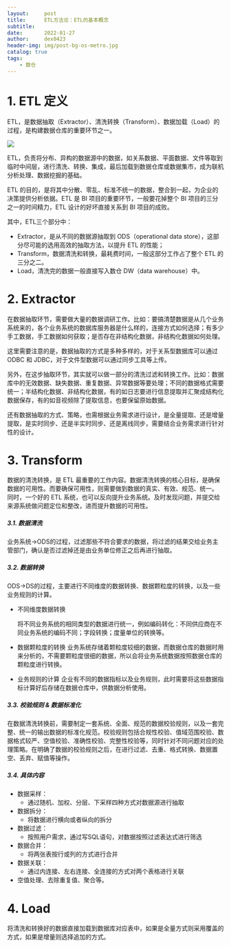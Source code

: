```yaml
---
layout:     post
title:      ETL方法论：ETL的基本概念
subtitle:   
date:       2022-01-27
author:     dex0423
header-img: img/post-bg-os-metro.jpg
catalog: true
tags:
    - 数仓
---
```



# 1. ETL 定义

ETL，是数据抽取（Extractor）、清洗转换（Transform）、数据加载（Load）的过程，是构建数据仓库的重要环节之一。

![]({{site.baseurl}}/img-post/etl-1-2.png)

ETL，负责将分布、异构的数据源中的数据，如关系数据、平面数据、文件等取到临时中间层，进行清洗、转换、集成，最后加载到数据仓库或数据集市，成为联机分析处理、数据挖掘的基础。

ETL 的目的，是将其中分散、零乱、标准不统一的数据，整合到一起，为企业的决策提供分析依据。ETL 是 BI 项目的重要环节，一般要花掉整个 BI 项目的三分之一的时间精力，ETL 设计的好坏直接关系到 BI 项目的成败。

其中，ETL三个部分中：
- Extractor，是从不同的数据源抽取到 ODS（operational data store），这部分尽可能的选用高效的抽取方法，以提升 ETL 的性能；
- Transform，数据清洗和转换，最耗费时间，一般这部分工作占了整个 ETL 的三分之二。
- Load，清洗完的数据一般直接写入数仓 DW（data warehouse）中。

# 2. Extractor

在数据抽取环节，需要做大量的数据调研工作。比如：要搞清楚数据是从几个业务系统来的，各个业务系统的数据库服务器是什么样的，连接方式如何选择；有多少手工数据，手工数据如何获取；是否存在非结构化数据，非结构化数据如何处理。

这里需要注意的是，数据抽取的方式是多种多样的，对于关系型数据库可以通过 ODBC 和 JDBC，对于文件型数据可以通过同步工具等上传。

另外，在这步抽取环节，其实就可以做一部分的清洗过滤和转换工作。比如：数据库中的无效数据、缺失数据、重复数据、异常数据等要处理；不同的数据格式需要统一；半结构化数据、非结构化数据，有的如日志要进行信息提取并汇聚成结构化数据保存，有的如音视频除了提取信息，也要保留原始数据。

还有数据抽取的方式、策略，也需根据业务需求进行设计，是全量提取、还是增量提取，是实时同步、还是半实时同步、还是离线同步，需要结合业务需求进行针对性的设计。

# 3. Transform

数据的清洗转换，是 ETL 最重要的工作内容。数据清洗转换的核心目标，是确保数据的可用性。而要确保可用性，则需要做到数据的真实、有效、规范、统一。 同时，一个好的 ETL 系统，也可以反向提升业务系统。及时发现问题，并提交给来源系统做问题定位和整改，进而提升数据的可用性。

##### 3.1. 数据清洗

业务系统→ODS的过程，过滤那些不符合要求的数据，将过滤的结果交给业务主管部门，确认是否过滤掉还是由业务单位修正之后再进行抽取。

##### 3.2. 数据转换

ODS→DS的过程，主要进行不同维度的数据转换、数据颗粒度的转换，以及一些业务规则的计算。

- 不同维度数据转换

  将不同业务系统的相同类型的数据进行统一，例如编码转化：不同供应商在不同业务系统的编码不同；字段转换；度量单位的转换等。

- 数据颗粒度的转换
  业务系统存储着颗粒度较细的数据，而数据仓库的数据时用来分析的，不需要颗粒度很细的数据，所以会将业务系统数据按照数据仓库的颗粒度进行转换。

- 业务规则的计算
  企业有不同的数据指标以及业务规则，此时需要将这些数据指标计算好后存储在数据仓库中，供数据分析使用。

##### 3.3. 校验规则 & 数据标准化

在数据清洗转换前，需要制定一套系统、全面、规范的数据校验规则，以及一套完整、统一的输出数据的标准化规范。校验规则包括合规性校验、值域范围校验、数据格式较严、空值校验、准确性校验、完整性校验等，同时针对不同问题对应的处理策略。在明确了数据的校验规则之后，在进行过滤、去重、格式转换、数据置空、丢弃、赋值等操作。

##### 3.4. 具体内容

- 数据采样：
  - 通过随机、加权、分层、下采样四种方式对数据源进行抽取
- 数据拆分：
  - 将数据进行横向或者纵向的拆分
- 数据过滤：
  - 按照用户需求，通过写SQL语句，对数据按照过滤表达式进行筛选
- 数据合并：
  - 将两张表按行或列的方式进行合并
- 数据关联：
  - 通过内连接、左右连接、全连接的方式对两个表格进行关联
- 空值处理、去除重复值、聚合等。

# 4. Load

将清洗和转换好的数据直接加载到数据库对应表中，如果是全量方式则采用覆盖的方式，如果是增量则选择追加的方式。

